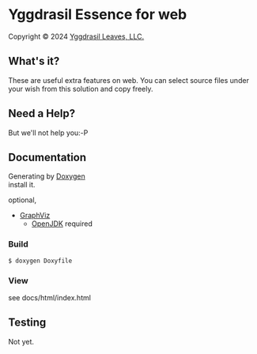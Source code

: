﻿# Yggdrasil Essence for web

Copyright © 2024 [Yggdrasil Leaves, LLC.](https://yggdrasil-leaves.com)

## What's it?

These are useful extra features on web.
You can select source files under your wish from this solution and copy freely.

## Need a Help?

But we'll not help you:-P

## Documentation

Generating by [Doxygen](https://www.doxygen.nl/)  
install it.

optional,
- [GraphViz](https://graphviz.org/)
  - [OpenJDK](https://openjdk.org/) required

### Build

```
$ doxygen Doxyfile
```

### View

see docs/html/index.html  


## Testing

Not yet.
